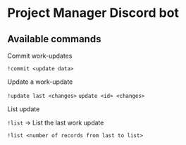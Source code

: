 # Project Manager Discord bot
## Available commands
Commit work-updates
  
`!commit <update data>`

Update a work-update
  
`!update last <changes>`
`update <id> <changes>`

List update

`!list` -> List the last work update

`!list <number of records from last to list>`